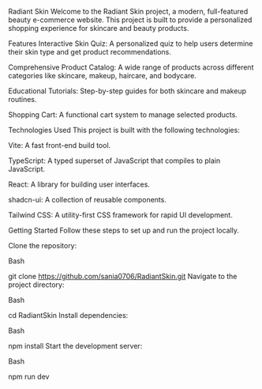 Radiant Skin
Welcome to the Radiant Skin project, a modern, full-featured beauty e-commerce website. This project is built to provide a personalized shopping experience for skincare and beauty products.

Features
Interactive Skin Quiz: A personalized quiz to help users determine their skin type and get product recommendations.

Comprehensive Product Catalog: A wide range of products across different categories like skincare, makeup, haircare, and bodycare.

Educational Tutorials: Step-by-step guides for both skincare and makeup routines.

Shopping Cart: A functional cart system to manage selected products.

Technologies Used
This project is built with the following technologies:

Vite: A fast front-end build tool.

TypeScript: A typed superset of JavaScript that compiles to plain JavaScript.

React: A library for building user interfaces.

shadcn-ui: A collection of reusable components.

Tailwind CSS: A utility-first CSS framework for rapid UI development.

Getting Started
Follow these steps to set up and run the project locally.

Clone the repository:

Bash

git clone  https://github.com/sania0706/RadiantSkin.git
Navigate to the project directory:

Bash

cd RadiantSkin
Install dependencies:

Bash

npm install
Start the development server:

Bash

npm run dev
